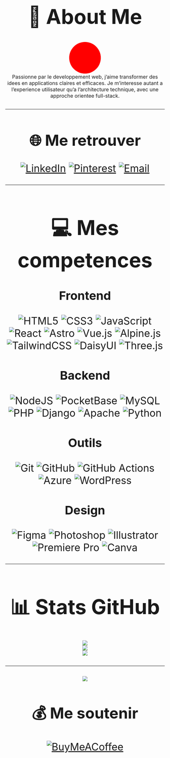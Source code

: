 <div align="center" style="font-size:32px">

# 💫 About Me
<div style="width:100px; height:100px; background-color:red; border-radius:50%;"></div>

<span style="font-size:16px">
Passionne par le developpement web, j’aime transformer des idees en applications claires et efficaces.  
Je m’interesse autant a l’experience utilisateur qu’a l’architecture technique, avec une approche orientee full-stack.  
</span>


---

## 🌐 Me retrouver
[![LinkedIn](https://img.shields.io/badge/LinkedIn-0A66C2?style=for-the-badge&logo=linkedin&logoColor=white)](https://linkedin.com/in/bryan-menoux) 
[![Pinterest](https://img.shields.io/badge/Pinterest-BE0216?style=for-the-badge&logo=Pinterest&logoColor=white)](https://pinterest.com/BryanMenoux) 
[![Email](https://img.shields.io/badge/Email-6C63FF?style=for-the-badge&logo=gmail&logoColor=white)](mailto:bryanmenoux@gmail.com)  

---
# 💻 Mes competences

### Frontend  
![HTML5](https://img.shields.io/badge/HTML5-FF5733?style=for-the-badge&logo=html5&logoColor=white) 
![CSS3](https://img.shields.io/badge/CSS3-264DE4?style=for-the-badge&logo=css3&logoColor=white) 
![JavaScript](https://img.shields.io/badge/JavaScript-F7DF1E?style=for-the-badge&logo=javascript&logoColor=black) 
![React](https://img.shields.io/badge/React-61DBFB?style=for-the-badge&logo=react&logoColor=black) 
![Astro](https://img.shields.io/badge/Astro-6C63FF?style=for-the-badge&logo=astro&logoColor=white) 
![Vue.js](https://img.shields.io/badge/Vue.js-42B883?style=for-the-badge&logo=vue.js&logoColor=white) 
![Alpine.js](https://img.shields.io/badge/Alpine.js-77C1D2?style=for-the-badge&logo=alpinedotjs&logoColor=black) 
![TailwindCSS](https://img.shields.io/badge/Tailwind-38B2AC?style=for-the-badge&logo=tailwind-css&logoColor=white) 
![DaisyUI](https://img.shields.io/badge/DaisyUI-8A2BE2?style=for-the-badge&logo=daisyui&logoColor=white) 
![Three.js](https://img.shields.io/badge/Three.js-000000?style=for-the-badge&logo=three.js&logoColor=white)  

### Backend  
![NodeJS](https://img.shields.io/badge/Node.js-6DA55F?style=for-the-badge&logo=node.js&logoColor=white) 
![PocketBase](https://img.shields.io/badge/PocketBase-6C63FF?style=for-the-badge&logo=pocketbase&logoColor=white) 
![MySQL](https://img.shields.io/badge/MySQL-005C84?style=for-the-badge&logo=mysql&logoColor=white) 
![PHP](https://img.shields.io/badge/PHP-777BB4?style=for-the-badge&logo=php&logoColor=white) 
![Django](https://img.shields.io/badge/Django-092E20?style=for-the-badge&logo=django&logoColor=white) 
![Apache](https://img.shields.io/badge/Apache-D42029?style=for-the-badge&logo=apache&logoColor=white) 
![Python](https://img.shields.io/badge/Python-3776AB?style=for-the-badge&logo=python&logoColor=white)  

### Outils  
![Git](https://img.shields.io/badge/Git-F05032?style=for-the-badge&logo=git&logoColor=white) 
![GitHub](https://img.shields.io/badge/GitHub-171515?style=for-the-badge&logo=github&logoColor=white) 
![GitHub Actions](https://img.shields.io/badge/GitHub%20Actions-2088FF?style=for-the-badge&logo=githubactions&logoColor=white) 
![Azure](https://img.shields.io/badge/Azure-0072C6?style=for-the-badge&logo=microsoftazure&logoColor=white) 
![WordPress](https://img.shields.io/badge/WordPress-21759B?style=for-the-badge&logo=wordpress&logoColor=white)  

### Design  
![Figma](https://img.shields.io/badge/Figma-F24E1E?style=for-the-badge&logo=figma&logoColor=white) 
![Photoshop](https://img.shields.io/badge/Photoshop-31A8FF?style=for-the-badge&logo=adobe%20photoshop&logoColor=white) 
![Illustrator](https://img.shields.io/badge/Illustrator-FF9A00?style=for-the-badge&logo=adobe%20illustrator&logoColor=white) 
![Premiere Pro](https://img.shields.io/badge/Premiere_Pro-9999FF?style=for-the-badge&logo=adobe%20premiere%20pro&logoColor=white) 
![Canva](https://img.shields.io/badge/Canva-00C4CC?style=for-the-badge&logo=canva&logoColor=white)  

---

<div align="center">

# 📊 Stats GitHub
![](https://github-readme-stats.vercel.app/api?username=Bryan-Menoux&theme=tokyonight&hide_border=false&include_all_commits=false&count_private=false)<br/>
![](https://nirzak-streak-stats.vercel.app/?user=Bryan-Menoux&theme=tokyonight&hide_border=false)<br/>
![](https://github-readme-stats.vercel.app/api/top-langs/?username=Bryan-Menoux&theme=tokyonight&hide_border=false&include_all_commits=false&count_private=false&layout=compact)

---

[![](https://visitcount.itsvg.in/api?id=Bryan-Menoux&icon=5&color=6C63FF)](https://visitcount.itsvg.in)

## 💰 Me soutenir
[![BuyMeACoffee](https://img.shields.io/badge/Buy%20Me%20a%20Coffee-FFD700?style=for-the-badge&logo=buy-me-a-coffee&logoColor=black)](https://buymeacoffee.com/bryan-menoux)  

</div>
